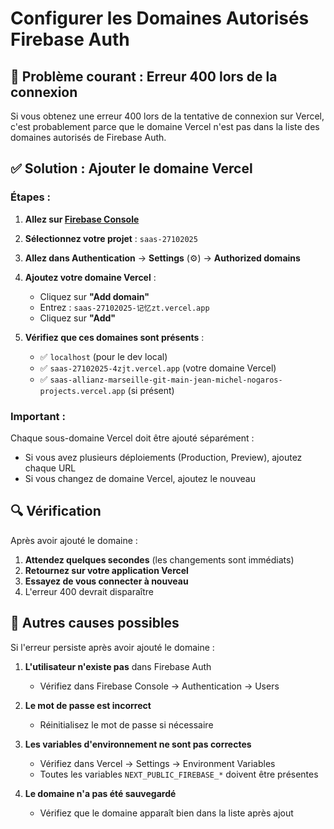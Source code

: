 # Configurer les Domaines Autorisés Firebase Auth

## 🚨 Problème courant : Erreur 400 lors de la connexion

Si vous obtenez une erreur 400 lors de la tentative de connexion sur Vercel, c'est probablement parce que le domaine Vercel n'est pas dans la liste des domaines autorisés de Firebase Auth.

## ✅ Solution : Ajouter le domaine Vercel

### Étapes :

1. **Allez sur [Firebase Console](https://console.firebase.google.com)**

2. **Sélectionnez votre projet** : `saas-27102025`

3. **Allez dans Authentication** → **Settings** (⚙️) → **Authorized domains**

4. **Ajoutez votre domaine Vercel** :
   - Cliquez sur **"Add domain"**
   - Entrez : `saas-27102025-记忆zt.vercel.app`
   - Cliquez sur **"Add"**

5. **Vérifiez que ces domaines sont présents** :
   - ✅ `localhost` (pour le dev local)
   - ✅ `saas-27102025-4zjt.vercel.app` (votre domaine Vercel)
   - ✅ `saas-allianz-marseille-git-main-jean-michel-nogaros-projects.vercel.app` (si présent)

### Important :

Chaque sous-domaine Vercel doit être ajouté séparément :
- Si vous avez plusieurs déploiements (Production, Preview), ajoutez chaque URL
- Si vous changez de domaine Vercel, ajoutez le nouveau

## 🔍 Vérification

Après avoir ajouté le domaine :

1. **Attendez quelques secondes** (les changements sont immédiats)
2. **Retournez sur votre application Vercel**
3. **Essayez de vous connecter à nouveau**
4. L'erreur 400 devrait disparaître

## 📝 Autres causes possibles

Si l'erreur persiste après avoir ajouté le domaine :

1. **L'utilisateur n'existe pas** dans Firebase Auth
   - Vérifiez dans Firebase Console → Authentication → Users

2. **Le mot de passe est incorrect**
   - Réinitialisez le mot de passe si nécessaire

3. **Les variables d'environnement ne sont pas correctes**
   - Vérifiez dans Vercel → Settings → Environment Variables
   - Toutes les variables `NEXT_PUBLIC_FIREBASE_*` doivent être présentes

4. **Le domaine n'a pas été sauvegardé**
   - Vérifiez que le domaine apparaît bien dans la liste après ajout

